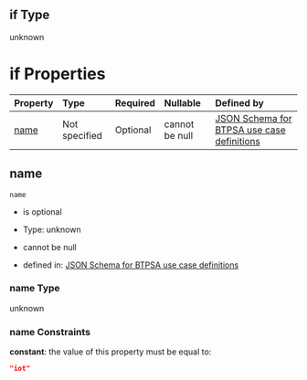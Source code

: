 ## if Type

unknown

# if Properties

| Property      | Type          | Required | Nullable       | Defined by                                                                                                                                                                                                        |
| :------------ | :------------ | :------- | :------------- | :---------------------------------------------------------------------------------------------------------------------------------------------------------------------------------------------------------------- |
| [name](#name) | Not specified | Optional | cannot be null | [JSON Schema for BTPSA use case definitions](btpsa-usecase-properties-services-items-allof-1-then-allof-51-if-properties-name.md "undefined#/properties/services/items/allOf/1/then/allOf/51/if/properties/name") |

## name



`name`

*   is optional

*   Type: unknown

*   cannot be null

*   defined in: [JSON Schema for BTPSA use case definitions](btpsa-usecase-properties-services-items-allof-1-then-allof-51-if-properties-name.md "undefined#/properties/services/items/allOf/1/then/allOf/51/if/properties/name")

### name Type

unknown

### name Constraints

**constant**: the value of this property must be equal to:

```json
"iot"
```
